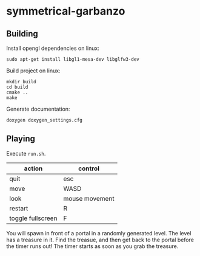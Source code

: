 # symmetrical-garbanzo

## Building

Install opengl dependencies on linux:
```
sudo apt-get install libgl1-mesa-dev libglfw3-dev
```

Build project on linux:
```
mkdir build
cd build
cmake ..
make
```

Generate documentation:
```
doxygen doxygen_settings.cfg
```

## Playing

Execute `run.sh`.

| action            | control        |
|-------------------|----------------|
| quit              | esc            |
| move              | WASD           |
| look              | mouse movement |
| restart           | R              |
| toggle fullscreen | F              |

You will spawn in front of a portal in a randomly generated level.
The level has a treasure in it. Find the treasue, and then get back to
the portal before the timer runs out!
The timer starts as soon as you grab the treasure.
